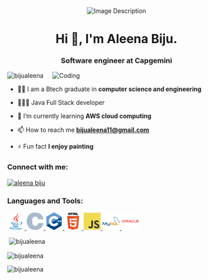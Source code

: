 <div align="center">
  <img src="https://i.pinimg.com/originals/8d/b7/46/8db746ea0f28bdd22eae8b3ee10ac16a.gif" alt="Image Description" length="2000px" width="600px">
</div>
<h1 align="center">Hi 👋, I'm Aleena Biju.</h1>
<h3 align="center">Software engineer at Capgemini</h3>

<img align="right" alt="Coding" width="400" src="https://i.pinimg.com/originals/06/60/ef/0660efe82fa3da42ed56eef013171835.gif">

<p align="left"> <img src="https://komarev.com/ghpvc/?username=bijualeena&label=Profile%20views&color=0e75b6&style=flat" alt="bijualeena" /> </p>

- 👩‍🎓 I am a Btech graduate in **computer science and engineering**
  
- 👩🏽‍💻 Java Full Stack developer
  
- 🌱 I’m currently learning **AWS cloud computing**

- 📫 How to reach me **bijualeena11@gmail.com**

- ⚡ Fun fact **I enjoy painting**

<h3 align="left">Connect with me:</h3>
<p align="left">
<a href="https://linkedin.com/in/aleena biju" target="blank"><img align="center" src="https://raw.githubusercontent.com/rahuldkjain/github-profile-readme-generator/master/src/images/icons/Social/linked-in-alt.svg" alt="aleena biju" height="30" width="40" /></a>
</p>

<h3 align="left">Languages and Tools:</h3>
<p align="left"> <a href="https://www.java.com" target="_blank" rel="noreferrer"> <img src="https://raw.githubusercontent.com/devicons/devicon/master/icons/java/java-original.svg" alt="java" width="40" height="40"/> <a href="https://www.cprogramming.com/" target="_blank" rel="noreferrer"> <img src="https://raw.githubusercontent.com/devicons/devicon/master/icons/c/c-original.svg" alt="c" width="40" height="40"/> </a> <a href="https://www.w3schools.com/cpp/" target="_blank" rel="noreferrer"> <img src="https://raw.githubusercontent.com/devicons/devicon/master/icons/cplusplus/cplusplus-original.svg" alt="cplusplus" width="40" height="40"/> </a> <a href="https://www.w3.org/html/" target="_blank" rel="noreferrer"> <img src="https://raw.githubusercontent.com/devicons/devicon/master/icons/html5/html5-original-wordmark.svg" alt="html5" width="40" height="40"/> </a> </a> <a href="https://developer.mozilla.org/en-US/docs/Web/JavaScript" target="_blank" rel="noreferrer"> <img src="https://raw.githubusercontent.com/devicons/devicon/master/icons/javascript/javascript-original.svg" alt="javascript" width="40" height="40"/> </a> <a href="https://www.mysql.com/" target="_blank" rel="noreferrer"> <img src="https://raw.githubusercontent.com/devicons/devicon/master/icons/mysql/mysql-original-wordmark.svg" alt="mysql" width="40" height="40"/> </a> <a href="https://www.oracle.com/" target="_blank" rel="noreferrer"> <img src="https://raw.githubusercontent.com/devicons/devicon/master/icons/oracle/oracle-original.svg" alt="oracle" width="40" height="40"/> </a> </p>

<p>&nbsp;<img align="center" src="https://github-readme-stats.vercel.app/api?username=bijualeena&show_icons=true&locale=en" alt="bijualeena" /></p>
<p><img align="center" src="https://github-readme-streak-stats.herokuapp.com/?user=bijualeena&" alt="bijualeena" /></p>
<p><img align="left" src="https://github-readme-stats.vercel.app/api/top-langs?username=bijualeena&show_icons=true&locale=en&layout=compact" alt="bijualeena" /></p>


